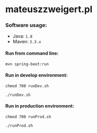 # mateuszzweigert.pl

### Software usage:

* Java: `1.8`
* Maven: `3.3.x`

#### Run from command line:
`mvn spring-boot:run`

#### Run in develop environment:
`chmod 700 runDev.sh`

`./runDev.sh`

#### Run in production environment:
`chmod 700 runProd.sh`

`./runProd.sh`